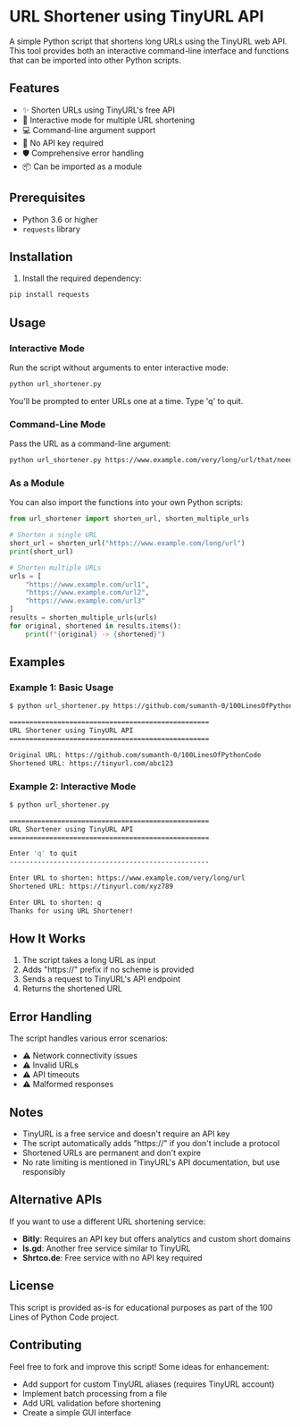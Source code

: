 # URL Shortener using TinyURL API

A simple Python script that shortens long URLs using the TinyURL web API. This tool provides both an interactive command-line interface and functions that can be imported into other Python scripts.

## Features

- ✨ Shorten URLs using TinyURL's free API
- 🔄 Interactive mode for multiple URL shortening
- 💻 Command-line argument support
- 🚀 No API key required
- 🛡️ Comprehensive error handling
- 📦 Can be imported as a module

## Prerequisites

- Python 3.6 or higher
- `requests` library

## Installation

1. Install the required dependency:

```bash
pip install requests
```

## Usage

### Interactive Mode

Run the script without arguments to enter interactive mode:

```bash
python url_shortener.py
```

You'll be prompted to enter URLs one at a time. Type 'q' to quit.

### Command-Line Mode

Pass the URL as a command-line argument:

```bash
python url_shortener.py https://www.example.com/very/long/url/that/needs/shortening
```

### As a Module

You can also import the functions into your own Python scripts:

```python
from url_shortener import shorten_url, shorten_multiple_urls

# Shorten a single URL
short_url = shorten_url("https://www.example.com/long/url")
print(short_url)

# Shorten multiple URLs
urls = [
    "https://www.example.com/url1",
    "https://www.example.com/url2",
    "https://www.example.com/url3"
]
results = shorten_multiple_urls(urls)
for original, shortened in results.items():
    print(f"{original} -> {shortened}")
```

## Examples

### Example 1: Basic Usage

```bash
$ python url_shortener.py https://github.com/sumanth-0/100LinesOfPythonCode

==================================================
URL Shortener using TinyURL API
==================================================

Original URL: https://github.com/sumanth-0/100LinesOfPythonCode
Shortened URL: https://tinyurl.com/abc123
```

### Example 2: Interactive Mode

```bash
$ python url_shortener.py

==================================================
URL Shortener using TinyURL API
==================================================

Enter 'q' to quit
--------------------------------------------------

Enter URL to shorten: https://www.example.com/very/long/url
Shortened URL: https://tinyurl.com/xyz789

Enter URL to shorten: q
Thanks for using URL Shortener!
```

## How It Works

1. The script takes a long URL as input
2. Adds "https://" prefix if no scheme is provided
3. Sends a request to TinyURL's API endpoint
4. Returns the shortened URL

## Error Handling

The script handles various error scenarios:

- ⚠️ Network connectivity issues
- ⚠️ Invalid URLs
- ⚠️ API timeouts
- ⚠️ Malformed responses

## Notes

- TinyURL is a free service and doesn't require an API key
- The script automatically adds "https://" if you don't include a protocol
- Shortened URLs are permanent and don't expire
- No rate limiting is mentioned in TinyURL's API documentation, but use responsibly

## Alternative APIs

If you want to use a different URL shortening service:

- **Bitly**: Requires an API key but offers analytics and custom short domains
- **Is.gd**: Another free service similar to TinyURL
- **Shrtco.de**: Free service with no API key required

## License

This script is provided as-is for educational purposes as part of the 100 Lines of Python Code project.

## Contributing

Feel free to fork and improve this script! Some ideas for enhancement:

- Add support for custom TinyURL aliases (requires TinyURL account)
- Implement batch processing from a file
- Add URL validation before shortening
- Create a simple GUI interface
